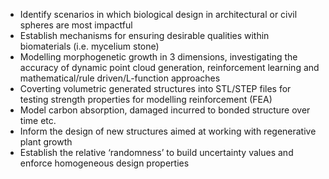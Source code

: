 - Identify scenarios in which biological design in architectural or civil spheres are most impactful
- Establish mechanisms for ensuring desirable qualities within biomaterials (i.e. mycelium stone)
- Modelling morphogenetic growth in 3 dimensions, investigating the accuracy of dynamic point cloud generation, reinforcement learning and mathematical/rule driven/L-function approaches
- Coverting volumetric generated structures into STL/STEP files for testing strength properties for modelling reinforcement (FEA)
- Model carbon absorption, damaged incurred to bonded structure over time etc.
- Inform the design of new structures aimed at working with regenerative plant growth
- Establish the relative ‘randomness’ to build uncertainty values and enforce homogeneous design properties
